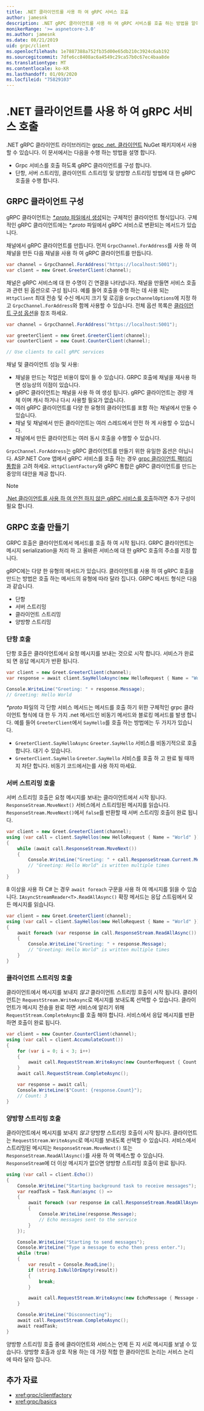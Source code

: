 ```yaml
---
title: .NET 클라이언트를 사용 하 여 gRPC 서비스 호출
author: jamesnk
description: .NET gRPC 클라이언트를 사용 하 여 gRPC 서비스를 호출 하는 방법을 알아봅니다.
monikerRange: '>= aspnetcore-3.0'
ms.author: jamesnk
ms.date: 08/21/2019
uid: grpc/client
ms.openlocfilehash: 1e7887388a752fb35d00e65db210c3924c6ab192
ms.sourcegitcommit: 7dfe6cc8408ac6a4549c29ca57b0c67ec4baa8de
ms.translationtype: MT
ms.contentlocale: ko-KR
ms.lasthandoff: 01/09/2020
ms.locfileid: "75829103"
---
```

# <a name="call-grpc-services-with-the-net-client"></a>.NET 클라이언트를 사용 하 여 gRPC 서비스 호출

.NET gRPC 클라이언트 라이브러리는 [grpc .net. 클라이언트](https://www.nuget.org/packages/Grpc.Net.Client) NuGet 패키지에서 사용할 수 있습니다. 이 문서에서는 다음을 수행 하는 방법을 설명 합니다.

* Grpc 서비스를 호출 하도록 gRPC 클라이언트를 구성 합니다.
* 단항, 서버 스트리밍, 클라이언트 스트리밍 및 양방향 스트리밍 방법에 대 한 gRPC 호출을 수행 합니다.

## <a name="configure-grpc-client"></a>GRPC 클라이언트 구성

gRPC 클라이언트는 [ *\*.proto* 파일에서 생성](xref:grpc/basics#generated-c-assets)되는 구체적인 클라이언트 형식입니다. 구체적인 gRPC 클라이언트에는 *\*.proto* 파일에서 gRPC 서비스로 변환되는 메서드가 있습니다.

채널에서 gRPC 클라이언트를 만듭니다. 먼저 `GrpcChannel.ForAddress`를 사용 하 여 채널을 만든 다음 채널을 사용 하 여 gRPC 클라이언트를 만듭니다.

```csharp
var channel = GrpcChannel.ForAddress("https://localhost:5001");
var client = new Greet.GreeterClient(channel);
```

채널은 gRPC 서비스에 대 한 수명이 긴 연결을 나타냅니다. 채널을 만들면 서비스 호출과 관련 된 옵션으로 구성 됩니다. 예를 들어 호출을 수행 하는 데 사용 되는 `HttpClient` 최대 전송 및 수신 메시지 크기 및 로깅을 `GrpcChannelOptions`에 지정 하 고 `GrpcChannel.ForAddress`와 함께 사용할 수 있습니다. 전체 옵션 목록은 [클라이언트 구성 옵션](xref:grpc/configuration#configure-client-options)을 참조 하세요.

```csharp
var channel = GrpcChannel.ForAddress("https://localhost:5001");

var greeterClient = new Greet.GreeterClient(channel);
var counterClient = new Count.CounterClient(channel);

// Use clients to call gRPC services
```

채널 및 클라이언트 성능 및 사용:

* 채널을 만드는 작업은 비용이 많이 들 수 있습니다. GRPC 호출에 채널을 재사용 하면 성능상의 이점이 있습니다.
* gRPC 클라이언트는 채널을 사용 하 여 생성 됩니다. gRPC 클라이언트는 경량 개체 이며 캐시 하거나 다시 사용할 필요가 없습니다.
* 여러 gRPC 클라이언트를 다양 한 유형의 클라이언트를 포함 하는 채널에서 만들 수 있습니다.
* 채널 및 채널에서 만든 클라이언트는 여러 스레드에서 안전 하 게 사용할 수 있습니다.
* 채널에서 만든 클라이언트는 여러 동시 호출을 수행할 수 있습니다.

`GrpcChannel.ForAddress`는 gRPC 클라이언트를 만들기 위한 유일한 옵션은 아닙니다. ASP.NET Core 앱에서 gRPC 서비스를 호출 하는 경우 [grpc 클라이언트 팩터리 통합](xref:grpc/clientfactory)을 고려 하세요. `HttpClientFactory`와 gRPC 통합은 gRPC 클라이언트를 만드는 중앙의 대안을 제공 합니다.

> [!NOTE]
> [.Net 클라이언트를 사용 하 여 안전 하지 않은 gRPC 서비스를 호출](xref:grpc/troubleshoot#call-insecure-grpc-services-with-net-core-client)하려면 추가 구성이 필요 합니다.

## <a name="make-grpc-calls"></a>GRPC 호출 만들기

GRPC 호출은 클라이언트에서 메서드를 호출 하 여 시작 됩니다. GRPC 클라이언트는 메시지 serialization을 처리 하 고 올바른 서비스에 대 한 gRPC 호출의 주소를 지정 합니다.

gRPC에는 다양 한 유형의 메서드가 있습니다. 클라이언트를 사용 하 여 gRPC 호출을 만드는 방법은 호출 하는 메서드의 유형에 따라 달라 집니다. GRPC 메서드 형식은 다음과 같습니다.

* 단항
* 서버 스트리밍
* 클라이언트 스트리밍
* 양방향 스트리밍

### <a name="unary-call"></a>단항 호출

단항 호출은 클라이언트에서 요청 메시지를 보내는 것으로 시작 합니다. 서비스가 완료 되 면 응답 메시지가 반환 됩니다.

```csharp
var client = new Greet.GreeterClient(channel);
var response = await client.SayHelloAsync(new HelloRequest { Name = "World" });

Console.WriteLine("Greeting: " + response.Message);
// Greeting: Hello World
```

*\*proto* 파일의 각 단항 서비스 메서드는 메서드를 호출 하기 위한 구체적인 grpc 클라이언트 형식에 대 한 두 가지 .net 메서드인 비동기 메서드와 블로킹 메서드를 발생 합니다. 예를 들어 `GreeterClient`에서 `SayHello`를 호출 하는 방법에는 두 가지가 있습니다.

* `GreeterClient.SayHelloAsync` `Greeter.SayHello` 서비스를 비동기적으로 호출 합니다. 대기 수 있습니다.
* `GreeterClient.SayHello` `Greeter.SayHello` 서비스를 호출 하 고 완료 될 때까지 차단 합니다. 비동기 코드에서는를 사용 하지 마세요.

### <a name="server-streaming-call"></a>서버 스트리밍 호출

서버 스트리밍 호출은 요청 메시지를 보내는 클라이언트에서 시작 됩니다. `ResponseStream.MoveNext()` 서비스에서 스트리밍된 메시지를 읽습니다. `ResponseStream.MoveNext()`에서 `false`를 반환할 때 서버 스트리밍 호출이 완료 됩니다.

```csharp
var client = new Greet.GreeterClient(channel);
using (var call = client.SayHellos(new HelloRequest { Name = "World" }))
{
    while (await call.ResponseStream.MoveNext())
    {
        Console.WriteLine("Greeting: " + call.ResponseStream.Current.Message);
        // "Greeting: Hello World" is written multiple times
    }
}
```

8 이상을 사용 하 C# 는 경우 `await foreach` 구문을 사용 하 여 메시지를 읽을 수 있습니다. `IAsyncStreamReader<T>.ReadAllAsync()` 확장 메서드는 응답 스트림에서 모든 메시지를 읽습니다.

```csharp
var client = new Greet.GreeterClient(channel);
using (var call = client.SayHellos(new HelloRequest { Name = "World" }))
{
    await foreach (var response in call.ResponseStream.ReadAllAsync())
    {
        Console.WriteLine("Greeting: " + response.Message);
        // "Greeting: Hello World" is written multiple times
    }
}
```

### <a name="client-streaming-call"></a>클라이언트 스트리밍 호출

클라이언트에서 메시지를 보내지 *않고* 클라이언트 스트리밍 호출이 시작 됩니다. 클라이언트는 `RequestStream.WriteAsync`로 메시지를 보내도록 선택할 수 있습니다. 클라이언트가 메시지 전송을 완료 하면 서비스에 알리기 위해 `RequestStream.CompleteAsync`를 호출 해야 합니다. 서비스에서 응답 메시지를 반환 하면 호출이 완료 됩니다.

```csharp
var client = new Counter.CounterClient(channel);
using (var call = client.AccumulateCount())
{
    for (var i = 0; i < 3; i++)
    {
        await call.RequestStream.WriteAsync(new CounterRequest { Count = 1 });
    }
    await call.RequestStream.CompleteAsync();

    var response = await call;
    Console.WriteLine($"Count: {response.Count}");
    // Count: 3
}
```

### <a name="bi-directional-streaming-call"></a>양방향 스트리밍 호출

클라이언트에서 메시지를 보내지 *않고* 양방향 스트리밍 호출이 시작 됩니다. 클라이언트는 `RequestStream.WriteAsync`로 메시지를 보내도록 선택할 수 있습니다. 서비스에서 스트리밍된 메시지는 `ResponseStream.MoveNext()` 또는 `ResponseStream.ReadAllAsync()`를 사용 하 여 액세스할 수 있습니다. `ResponseStream`에 더 이상 메시지가 없으면 양방향 스트리밍 호출이 완료 됩니다.

```csharp
using (var call = client.Echo())
{
    Console.WriteLine("Starting background task to receive messages");
    var readTask = Task.Run(async () =>
    {
        await foreach (var response in call.ResponseStream.ReadAllAsync())
        {
            Console.WriteLine(response.Message);
            // Echo messages sent to the service
        }
    });

    Console.WriteLine("Starting to send messages");
    Console.WriteLine("Type a message to echo then press enter.");
    while (true)
    {
        var result = Console.ReadLine();
        if (string.IsNullOrEmpty(result))
        {
            break;
        }

        await call.RequestStream.WriteAsync(new EchoMessage { Message = result });
    }

    Console.WriteLine("Disconnecting");
    await call.RequestStream.CompleteAsync();
    await readTask;
}
```

양방향 스트리밍 호출 중에 클라이언트와 서비스는 언제 든 지 서로 메시지를 보낼 수 있습니다. 양방향 호출과 상호 작용 하는 데 가장 적합 한 클라이언트 논리는 서비스 논리에 따라 달라 집니다.

## <a name="additional-resources"></a>추가 자료

* <xref:grpc/clientfactory>
* <xref:grpc/basics>
